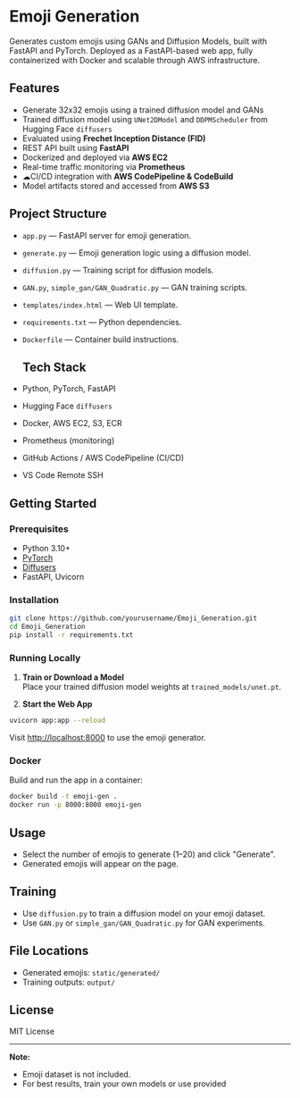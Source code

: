 # Emoji Generation

Generates custom emojis using GANs and Diffusion Models, built with FastAPI and PyTorch. Deployed as a FastAPI-based web app, fully containerized with Docker and scalable through AWS infrastructure.

## Features

- Generate 32x32 emojis using a trained diffusion model and GANs
- Trained diffusion model using `UNet2DModel` and `DDPMScheduler` from Hugging Face `diffusers`
- Evaluated using **Frechet Inception Distance (FID)**
- REST API built using **FastAPI**
- Dockerized and deployed via **AWS EC2**
- Real-time traffic monitoring via **Prometheus**
- ☁CI/CD integration with **AWS CodePipeline & CodeBuild**
- Model artifacts stored and accessed from **AWS S3**

## Project Structure

- `app.py` — FastAPI server for emoji generation.
- `generate.py` — Emoji generation logic using a diffusion model.
- `diffusion.py` — Training script for diffusion models.
- `GAN.py`, `simple_gan/GAN_Quadratic.py` — GAN training scripts.
- `templates/index.html` — Web UI template.
- `requirements.txt` — Python dependencies.
- `Dockerfile` — Container build instructions.

  ## Tech Stack

- Python, PyTorch, FastAPI
- Hugging Face `diffusers`
- Docker, AWS EC2, S3, ECR
- Prometheus (monitoring)
- GitHub Actions / AWS CodePipeline (CI/CD)
- VS Code Remote SSH


## Getting Started

### Prerequisites

- Python 3.10+
- [PyTorch](https://pytorch.org/)
- [Diffusers](https://github.com/huggingface/diffusers)
- FastAPI, Uvicorn

### Installation

```bash
git clone https://github.com/yourusername/Emoji_Generation.git
cd Emoji_Generation
pip install -r requirements.txt
```

### Running Locally

1. **Train or Download a Model**  
   Place your trained diffusion model weights at `trained_models/unet.pt`.

2. **Start the Web App**

```bash
uvicorn app:app --reload
```

Visit [http://localhost:8000](http://localhost:8000) to use the emoji generator.

### Docker

Build and run the app in a container:

```bash
docker build -t emoji-gen .
docker run -p 8000:8000 emoji-gen
```

## Usage

- Select the number of emojis to generate (1–20) and click "Generate".
- Generated emojis will appear on the page.

## Training

- Use `diffusion.py` to train a diffusion model on your emoji dataset.
- Use `GAN.py` or `simple_gan/GAN_Quadratic.py` for GAN experiments.

## File Locations

- Generated emojis: `static/generated/`
- Training outputs: `output/`

## License

MIT License

---

**Note:**  
- Emoji dataset is not included.  
- For best results, train your own models or use provided
